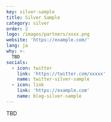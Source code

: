 ```yaml
---
key: silver-sample
title: Silver Sample
category: silver
order: 2
logo: /images/partners/xxxx.png
website: 'https://example.com/'
lang: ja
why: >-
  TBD
socials:
  - icon: twitter
    link: 'https://twitter.com/xxxxx'
    name: twitter-silver-sample
  - icon: link
    link: 'https://example.com'
    name: blog-silver-sample
---
```

TBD
